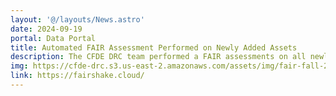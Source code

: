 ```yaml
---
layout: '@/layouts/News.astro'
date: 2024-09-19
portal: Data Portal
title: Automated FAIR Assessment Performed on Newly Added Assets
description: The CFDE DRC team performed a FAIR assessments on all newly added assets from the DCCs. These include FAIR assessments of C2M2, XMT, ETL, and KG assertions. These assessments were performed with FAIRshake. The FAIRshake insignia is now embedded near the listings of each asset to assist DCCs with improving the FAIRness of their data, metadata, and other digital assets.
img: https://cfde-drc.s3.us-east-2.amazonaws.com/assets/img/fair-fall-2024.png
link: https://fairshake.cloud/
---
```

